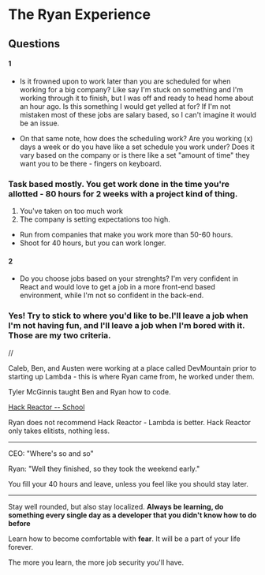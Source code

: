 # The Ryan Experience

## Questions

#### 1

- Is it frowned upon to work later than you are scheduled for when working for a big company? Like say I'm stuck on something and I'm working through it to finish, but I was off and ready to head home about an hour ago. Is this something I would get yelled at for? If I'm not mistaken most of these jobs are salary based, so I can't imagine it would be an issue.

- On that same note, how does the scheduling work? Are you working (x) days a week or do you have like a set schedule you work under? Does it vary based on the company or is there like a set "amount of time" they want you to be there - fingers on keyboard.

### Task based mostly. You get work done in the time you're allotted - 80 hours for 2 weeks with a project kind of thing.

1.  You've taken on too much work
2.  The company is setting expectations too high.

- Run from companies that make you work more than 50-60 hours.
- Shoot for 40 hours, but you can work longer.

#### 2

- Do you choose jobs based on your strenghts? I'm very confident in React and would love to get a job in a more front-end based environment, while I'm not so confident in the back-end.

### Yes! Try to stick to where you'd like to be.I'll leave a job when I'm not having fun, and I'll leave a job when I'm bored with it. Those are my two criteria.

//

Caleb, Ben, and Austen were working at a place called DevMountain prior to starting up Lambda - this is where Ryan came from, he worked under them.

Tyler McGinnis taught Ben and Ryan how to code.

[Hack Reactor -- School](https://www.hackreactor.com/?nav=1#)

Ryan does not recommend Hack Reactor - Lambda is better. Hack Reactor only takes elitists, nothing less.

---

CEO: "Where's so and so"

Ryan: "Well they finished, so they took the weekend early."

You fill your 40 hours and leave, unless you feel like you should stay later.

---

Stay well rounded, but also stay localized. **Always be learning, do something every single day as a developer that you didn't know how to do before**

Learn how to become comfortable with **fear**. It will be a part of your life forever.

The more you learn, the more job security you'll have.
